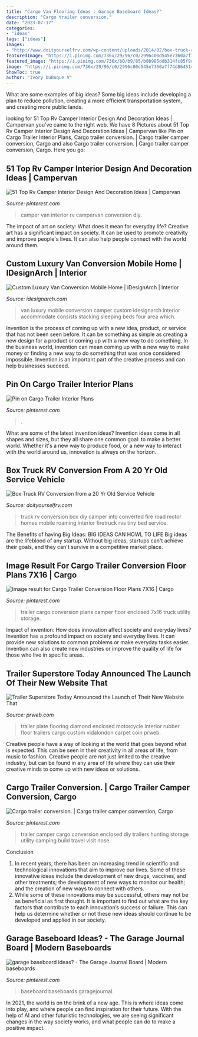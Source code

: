 ```yaml
---
title: "Cargo Van Flooring Ideas : Garage Baseboard Ideas?"
description: "Cargo trailer conversion."
date: "2023-07-17"
categories:
- "ideas"
tags: ["ideas"]
images:
- "http://www.doityourselfrv.com/wp-content/uploads/2014/02/box-truck-rv-conversion-2.jpg"
featuredImage: "https://i.pinimg.com/736x/29/96/c0/2996c00d545e7360a7f74d864514dac1.jpg"
featured_image: "https://i.pinimg.com/736x/b0/b9/85/b0b985ddb314fc85f9c236e056ea469d.jpg"
image: "https://i.pinimg.com/736x/29/96/c0/2996c00d545e7360a7f74d864514dac1.jpg"
ShowToc: true
author: "Ivory DuBuque V"
---
```



What are some examples of big ideas?
Some big ideas include developing a plan to reduce pollution, creating a more efficient transportation system, and creating more public lands.

	

		
looking for 51 Top Rv Camper Interior Design And Decoration Ideas | Campervan you've came to the right web. We have 8 Pictures about 51 Top Rv Camper Interior Design And Decoration Ideas | Campervan like Pin on Cargo Trailer Interior Plans, Cargo trailer conversion. | Cargo trailer camper conversion, Cargo and also Cargo trailer conversion. | Cargo trailer camper conversion, Cargo. Here you go:
		
    
## 51 Top Rv Camper Interior Design And Decoration Ideas | Campervan

<img loading=lazy src="https://i.pinimg.com/736x/d0/ae/6f/d0ae6f4549b84a9330bf447c83d442ed.jpg" onerror="this.onerror=null;this.src='https://tse2.mm.bing.net/th?id=OIP.XgdNvLmltRwcdQDHozLyLgHaJ3&amp;pid=15.1';" alt="51 Top Rv Camper Interior Design And Decoration Ideas | Campervan">

_Source: pinterest.com_

>camper van interior rv campervan conversion diy. 

	

The impact of art on society: What does it mean for everyday life?
Creative art has a significant impact on society. It can be used to promote creativity and improve people's lives. It can also help people connect with the world around them.

    
## Custom Luxury Van Conversion Mobile Home | IDesignArch | Interior

<img loading=lazy src="https://www.idesignarch.com/wp-content/uploads/Bespoke-Luxury-Van-Camper_5.jpg" onerror="this.onerror=null;this.src='https://tse2.mm.bing.net/th?id=OIP.ga7O6HIKU3XAIlSJRYpEdgHaLG&amp;pid=15.1';" alt="Custom Luxury Van Conversion Mobile Home | iDesignArch | Interior">

_Source: idesignarch.com_

>van luxury mobile conversion camper custom idesignarch interior accommodate consists stacking sleeping beds four area which. 

	

Invention is the process of coming up with a new idea, product, or service that has not been seen before. It can be something as simple as creating a new design for a product or coming up with a new way to do something. In the business world, invention can mean coming up with a new way to make money or finding a new way to do something that was once considered impossible. Invention is an important part of the creative process and can help businesses succeed.

    
## Pin On Cargo Trailer Interior Plans

<img loading=lazy src="https://i.pinimg.com/736x/b0/b9/85/b0b985ddb314fc85f9c236e056ea469d.jpg" onerror="this.onerror=null;this.src='https://tse4.mm.bing.net/th?id=OIP.V9c4toCeGiWKX_ccltXOGgHaE8&amp;pid=15.1';" alt="Pin on Cargo Trailer Interior Plans">

_Source: pinterest.com_

>. 

	

What are some of the latest invention ideas?
Invention ideas come in all shapes and sizes, but they all share one common goal: to make a better world. Whether it's a new way to produce food, or a new way to interact with the world around us, innovation is always on the horizon.

    
## Box Truck RV Conversion From A 20 Yr Old Service Vehicle

<img loading=lazy src="http://www.doityourselfrv.com/wp-content/uploads/2014/02/box-truck-rv-conversion-2.jpg" onerror="this.onerror=null;this.src='https://tse4.mm.bing.net/th?id=OIP.VXl19kC25gPwyJ-8B7fBoAHaFj&amp;pid=15.1';" alt="Box Truck RV Conversion from a 20 Yr Old Service Vehicle">

_Source: doityourselfrv.com_

>truck rv conversion box diy camper into converted fire road motor homes mobile roaming interior firetruck rvs tiny bed service. 

	

The Benefits of having Big Ideas:
BIG IDEAS CAN HOWL TO LIFE
Big ideas are the lifeblood of any startup. Without big ideas, startups can't achieve their goals, and they can't survive in a competitive market place.

    
## Image Result For Cargo Trailer Conversion Floor Plans 7X16 | Cargo

<img loading=lazy src="https://i.pinimg.com/736x/43/d1/dc/43d1dcc1fac1de51847f7a47b89f23f3.jpg" onerror="this.onerror=null;this.src='https://tse2.mm.bing.net/th?id=OIP.RJbB0PpPK6GQ-OBVvbf7rQHaEz&amp;pid=15.1';" alt="Image result for Cargo Trailer Conversion Floor Plans 7X16 | Cargo">

_Source: pinterest.com_

>trailer cargo conversion plans camper floor enclosed 7x16 truck utility storage. 

	

Impact of invention: How does innovation affect society and everyday lives?
Invention has a profound impact on society and everyday lives. It can provide new solutions to common problems or make everyday tasks easier. Invention can also create new industries or improve the quality of life for those who live in specific areas.

    
## Trailer Superstore Today Announced The Launch Of Their New Website That

<img loading=lazy src="http://ww1.prweb.com/prfiles/2011/04/15/1115574/DSCN1352.JPG" onerror="this.onerror=null;this.src='https://tse2.mm.bing.net/th?id=OIP.yyaou9azW2sip_BBRK18UgHaFj&amp;pid=15.1';" alt="Trailer Superstore Today Announced the Launch of Their New Website That">

_Source: prweb.com_

>trailer plate flooring diamond enclosed motorcycle interior rubber floor trailers cargo custom vidalondon carpet coin prweb. 

	

Creative people have a way of looking at the world that goes beyond what is expected. This can be seen in their creativity in all areas of life, from music to fashion. Creative people are not just limited to the creative industry, but can be found in any area of life where they can use their creative minds to come up with new ideas or solutions.

    
## Cargo Trailer Conversion. | Cargo Trailer Camper Conversion, Cargo

<img loading=lazy src="https://i.pinimg.com/736x/e2/c5/7e/e2c57e08b789f843d4100ec95e63239b.jpg" onerror="this.onerror=null;this.src='https://tse2.mm.bing.net/th?id=OIP.7rpXbPfJ5i7O6V4oFSYJDAHaJ3&amp;pid=15.1';" alt="Cargo trailer conversion. | Cargo trailer camper conversion, Cargo">

_Source: pinterest.com_

>trailer camper cargo conversion enclosed diy trailers hunting storage utility camping build travel visit nose. 

	

Conclusion
1. In recent years, there has been an increasing trend in scientific and technological innovations that aim to improve our lives. Some of these innovative ideas include the development of new drugs, vaccines, and other treatments; the development of new ways to monitor our health; and the creation of new ways to connect with others.
2. While some of these innovations may be successful, others may not be as beneficial as first thought. It is important to find out what are the key factors that contribute to each innovation’s success or failure. This can help us determine whether or not these new ideas should continue to be developed and applied in our society.

    
## Garage Baseboard Ideas? - The Garage Journal Board | Modern Baseboards

<img loading=lazy src="https://i.pinimg.com/736x/29/96/c0/2996c00d545e7360a7f74d864514dac1.jpg" onerror="this.onerror=null;this.src='https://tse3.mm.bing.net/th?id=OIP.YQSuWD7VMguLLYGrf2ZqegHaFj&amp;pid=15.1';" alt="garage baseboard ideas? - The Garage Journal Board | Modern baseboards">

_Source: pinterest.com_

>baseboard baseboards garagejournal. 

	

In 2021, the world is on the brink of a new age. This is where ideas come into play, and where people can find inspiration for their future. With the help of AI and other futuristic technologies, we are seeing significant changes in the way society works, and what people can do to make a positive impact.

